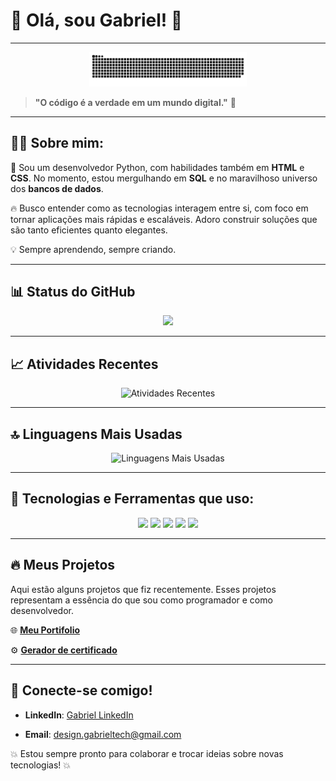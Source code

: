 # 👾 Olá, sou Gabriel! 👾

---

<p align="center">
  <img src="https://raw.githubusercontent.com/Platane/snk/output/github-contribution-grid-snake.svg" alt="Snake Game" width="50%">
</p>

> **"O código é a verdade em um mundo digital."** 🚀

---

## 👨‍💻 **Sobre mim:**

🎯 Sou um desenvolvedor Python, com habilidades também em **HTML** e **CSS**. No momento, estou mergulhando em **SQL** e no maravilhoso universo dos **bancos de dados**. 

🔥 Busco entender como as tecnologias interagem entre si, com foco em tornar aplicações mais rápidas e escaláveis. Adoro construir soluções que são tanto eficientes quanto elegantes.

💡 Sempre aprendendo, sempre criando.

---

## 📊 **Status do GitHub**

<p align="center">
  <img src="https://github-readme-stats.vercel.app/api?username=GbrVieiraA&show_icons=true&count_private=true&hide_title=true&theme=white&hide=prs" />
</p>

---

## 📈 **Atividades Recentes**

<p align="center">
  <img src="https://github-readme-activity-graph.cyclic.app/graph?username=GbrVieiraA&theme=react-white&hide_title=true&hide_border=true&area=true" alt="Atividades Recentes" />
</p>

---

## 🔝 **Linguagens Mais Usadas**

<p align="center">
  <img src="https://github-readme-stats.vercel.app/api/top-langs/?username=GbrVieiraA&layout=compact&theme=white" alt="Linguagens Mais Usadas" />
</p>


---

## 🔧 **Tecnologias e Ferramentas que uso:**

<p align="center">
  <img src="https://img.shields.io/badge/-Python-3776AB?style=flat-square&logo=python&logoColor=white" />
  <img src="https://img.shields.io/badge/-HTML-E34F26?style=flat-square&logo=html5&logoColor=white" />
  <img src="https://img.shields.io/badge/-CSS-1572B6?style=flat-square&logo=css3&logoColor=white" />
  <img src="https://img.shields.io/badge/-SQL-4479A1?style=flat-square&logo=mysql&logoColor=white" />
  <img src="https://img.shields.io/badge/-Django-092E20?style=flat-square&logo=django&logoColor=white" />
</p>

---

## 🔥 **Meus Projetos**

Aqui estão alguns projetos que fiz recentemente. Esses projetos representam a essência do que sou como programador e como desenvolvedor.

🌐 **[Meu Portifolio](https://github.com/GbrVieiraA/Portflio-pessoal)**  

⚙️ **[Gerador de certificado](https://github.com/GbrVieiraA/generate-certificate-python)**  

---


## 📡 **Conecte-se comigo!**

- **LinkedIn**: [Gabriel LinkedIn](https://www.linkedin.com/in/gabriel-vieiraa/)

- **Email**: design.gabrieltech@gmail.com
  
💥 Estou sempre pronto para colaborar e trocar ideias sobre novas tecnologias! 💥

